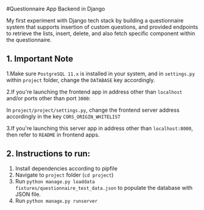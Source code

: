 #Questionnaire App Backend in Django

My first experiment with Django tech stack by building a questionnaire system that supports insertion of custom questions,
and provided endpoints to retrieve the lists, insert, delete, and also fetch specific component within the questionnaire.


## 1. Important Note
1.Make sure `PostgreSQL 11.x` is installed in your system, and in `settings.py` within `project` folder, change the `DATABASE` key accordingly.

2.If you're launching the frontend app in address other than `localhost` and/or ports other than port `3000`:

In `project/project/settings.py`, change the frontend server address accordingly in the key `CORS_ORIGIN_WHITELIST`

3.If you're launching this server app in address other than `localhost:8000`, then refer to `README` in frontend apps.

## 2. Instructions to run:
1. Install dependencies according to pipfile
2. Navigate to `project` folder (`cd project`) 
3. Run `python manage.py loaddata fixtures/questionnaire_test_data.json` to populate the database with JSON file.
4. Run `python manage.py runserver`